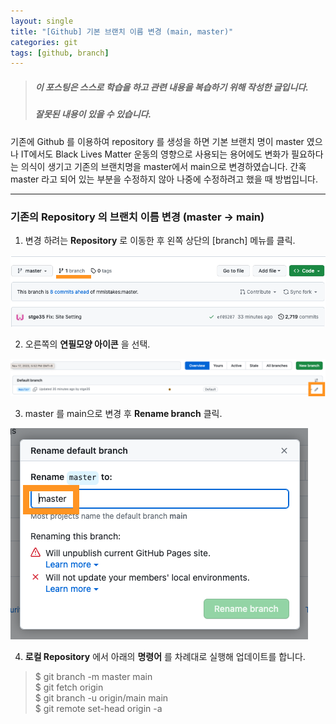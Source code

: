 ```yaml
---
layout: single
title: "[Github] 기본 브랜치 이름 변경 (main, master)"
categories: git
tags: [github, branch]
---
```




> ##### 이 포스팅은 스스로 학습을 하고 관련 내용을 복습하기 위해 작성한 글입니다.   
> ##### 잘못된 내용이 있을 수 있습니다.
 
기존에 Github 를 이용하여 repository 를 생성을 하면 기본 브랜치 명이 master 였으나 IT에서도 Black Lives Matter 운동의 영향으로 
사용되는 용어에도 변화가 필요하다는 의식이 생기고 기존의 브랜치명을 master에서 main으로 변경하였습니다.
간혹 master 라고 되어 있는 부분을 수정하지 않아 나중에 수정하려고 했을 때 방법입니다.

<hr/>


### 기존의 Repository 의 브랜치 이름 변경 (master -> main)

1. 변경 하려는 **Repository** 로 이동한 후 왼쪽 상단의 [branch] 메뉴를 클릭.

![images](../images/2023-11-17-change-branch-name/screenshoot1.png)

2. 오른쪽의 **연필모양 아이콘** 을 선택.

![images](../images/2023-11-17-change-branch-name/screenshoot2.png)

3. master 를 main으로 변경 후 **Rename branch** 클릭.

![images](../images/2023-11-17-change-branch-name/screenshoot3.png)

4. **로컬 Repository** 에서 아래의 **명령어** 를 차례대로 실행해 업데이트를 합니다.

> $ git branch -m master main  
> $ git fetch origin  
> $ git branch -u origin/main main  
> $ git remote set-head origin -a